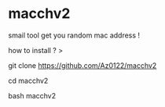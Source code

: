 # macchv2
smail tool get you random mac address ! 

how to install  ?  > 

git clone https://github.com/Az0122/macchv2

cd macchv2

bash macchv2
